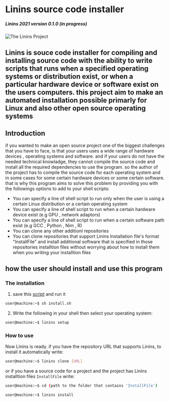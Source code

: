 # Linins source code installer
##### Linins 2021 version 0.1.0 (in progress)

![The Linins Project](https://raw.githubusercontent.com/Hussein-L-AlMadhachi/Linins/main/Linins_logo.png)

Linins is souce code installer for compiling and installing source code with the ability to write scripts that runs when a specified operating systems or distribution exist, or when a particular hardware device or software exist on the users computers. this project aim to make an automated installation possible primarly for Linux and also other open source operating systems
---


## Introduction

if you wanted to make an open source project one of the biggest challenges that you have to face, is that your users uses a wide range of hardware devices , operating systems and software. and if your users do not have the needed technical knowladge, they cannot compile the source code and install all the required dependencies to use the program. so the author of the project has to compile the source code for each operating system and in some cases for some certain hardware devices or some certain software. that is why this program aims to solve this problem by providing you with the followings options to add to your shell scripts:


* You can specify a line of shell script to run only when the user is using a certain Linux distribution or a certain operating system
* You can specify a line of shell script to run when a certain hardware device exist (e.g GPU , network adaptors)
* You can specify a line of shell script to run when a certain software path exist (e.g GCC , Python , Nim , R)
* You can clone any other additionl repositories
* You can clone repositories that support Linins Installation file's format "InstallFile" and install additional software that is specified in those repositories installtion files without worrying about how to install them when you writing your installtion files

## how the user should install and use this program


### The installation

1. save this [script](https://github.com/Hussein-L-AlMadhachi/Linins/raw/main/install.sh) and run it
``` bash
user@machine:~$ sh install.sh
```

2. Write the following in your shell then select your operating system:

``` bash
user@machine:~$ linins setup
```
### How to use

Now Linins is ready. if you have the repository URL that supports Linins, to install it automatically write:

``` bash
user@machine:~$ linins clone [URL]
```

or if you have a source code for a project and the project has Linins installtion files `InstallFile` write:

``` bash
user@machine:~$ cd (path to the folder that contains 'InstallFile')

```

``` bash
user@machine:~$ linins install
```
